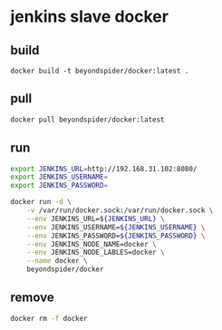 # jenkins slave docker

## build
```
docker build -t beyondspider/docker:latest .
```
## pull
```bash
docker pull beyondspider/docker:latest
```

## run
```bash
export JENKINS_URL=http://192.168.31.102:8080/
export JENKINS_USERNAME=
export JENKINS_PASSWORD=

docker run -d \
    -v /var/run/docker.sock:/var/run/docker.sock \
    --env JENKINS_URL=${JENKINS_URL} \
    --env JENKINS_USERNAME=${JENKINS_USERNAME} \
    --env JENKINS_PASSWORD=${JENKINS_PASSWORD} \
    --env JENKINS_NODE_NAME=docker \
    --env JENKINS_NODE_LABLES=docker \
    --name docker \
    beyondspider/docker
```

## remove
```bash
docker rm -f docker
```